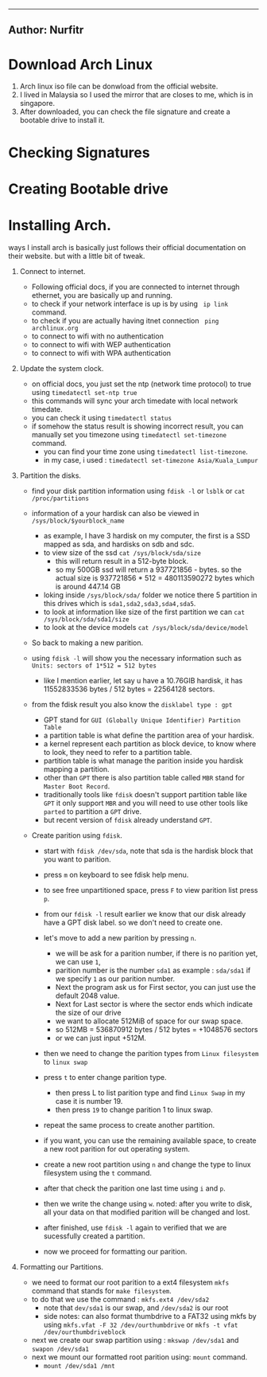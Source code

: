 -------
Author: Nurfitr
-------

# Download Arch Linux
1. Arch linux iso file can be donwload from the official website.
2. I lived in Malaysia so I used the mirror that are closes to me, which is in singapore.
3. After downloaded, you can check the file signature and create a bootable drive to install it.

# Checking Signatures
# Creating Bootable drive

# Installing Arch.
ways I install arch is basically just follows their official documentation on their website.
but with a little bit of tweak. 

1. Connect to internet.
	- Following official docs, if you are connected to internet through ethernet, you are basically up and running.
	- to check if your network interface is up is by using ` ip link` command.
	- to check if you are actually having itnet connection ` ping archlinux.org`
	- to connect to wifi with no authentication
	- to connect to wifi with WEP authentication
	- to connect to wifi with WPA authentication

2. Update the system clock.
	- on official docs, you just set the ntp (network time protocol) to true using `timedatectl set-ntp true`
	- this commands will sync your arch timedate with local network timedate.
	- you can check it using `timedatectl status`
	- if somehow the status result is showing incorrect result, you can manually set you timezone using
		`timedatectl set-timezone` command.
		- you can find your time zone using `timedatectl list-timezone`.
		- in my case, i used : `timedatectl set-timezone Asia/Kuala_Lumpur`

3. Partition the disks.
	- find your disk partition information using `fdisk -l` or `lsblk` or `cat /proc/partitions`
	- information of a your hardisk can also be viewed in `/sys/block/$yourblock_name`
		- as example, I have 3 hardisk on my computer, the first is a SSD mapped as sda, and hardisks on sdb and sdc.
		- to view size of the ssd `cat /sys/block/sda/size`
			- this will return result in a 512-byte block.
			- so my 500GB ssd will return a 937721856 - bytes. so the actual size is 937721856 * 512 = 480113590272 bytes which is around 447.14 GB
		- loking inside `/sys/block/sda/` folder we notice there 5 partition in this drives which is `sda1,sda2,sda3,sda4,sda5`.
		- to look at information like size of the first partition we can `cat /sys/block/sda/sda1/size`
		- to look at the device models `cat /sys/block/sda/device/model`
	
	- So back to making a new parition.
	- using `fdisk -l` will show you the necessary information such as `Units: sectors of 1*512 = 512 bytes`
		- like I mention earlier, let say u have a 10.76GIB hardisk, it has 11552833536 bytes / 512 bytes = 22564128 sectors.
	- from the fdisk result you also know the `disklabel type : gpt`
		- GPT stand for `GUI (Globally Unique Identifier) Partition Table` 
		- a partition table is what define the partition area of your hardisk.
		- a kernel represent each partition as block device, to know where to look, they need to refer to a partition table.
		- partition table is what manage the parition inside you hardisk mapping a partition.
		- other than `GPT` there is also partition table called `MBR` stand for `Master Boot Record`.
		- traditionally tools like `fdisk` doesn't support partition table like `GPT` it only support `MBR` and you will need to use other tools like `parted`
			to partition a `GPT` drive.
		- but recent version of `fdisk` already understand `GPT`. 
	
	- Create parition using `fdisk`.
		- start with `fdisk /dev/sda`, note that sda is the hardisk block that you want to parition.
		- press `m` on keyboard to see fdisk help menu. 
		- to see free unpartitioned space, press `F` to view parition list press `p`.
		- from our `fdisk -l` result earlier we know that our disk already have a GPT disk label. so we don't need to create one.
		- let's move to add a new parition by pressing `n`.
			- we will be ask for a parition number, if there is no parition yet, we can use `1`,
			- parition number is the number `sda1` as example : `sda/sda1` if we specify `1` as our parition number.
			- Next the program ask us for First sector, you can just use the default 2048 value. 
			- Next for Last sector is where the sector ends which indicate the size of our drive 
			- we want to allocate 512MiB of space for our swap space.
			- so 512MB = 536870912 bytes / 512 bytes = +1048576 sectors
			- or we can just input +512M.
		- then we need to change the parition types from `Linux filesystem` to 	`linux swap`
		- press `t` to enter change parition type.
			- then press L to list parition type and find `Linux Swap` in my case it is number 19.
			- then press `19` to change parition 1 to linux swap.

		- repeat the same process to create another partition.
		- if you want, you can use the remaining available space, to create a new root parition for out operating system.
		- create a new root partition using `n` and change the type to linux filesystem using the `t` command.
		- after that check the parition one last time using `i` and `p`. 
		- then we write the change using `w`. noted: after you write to disk, all your data on that modified parition will be changed and lost.
		- after finished, use `fdisk -l` again to verified that we are sucessfully created a partition.
		- now we proceed for formatting our parition.

4. Formatting our Partitions.
	- we need to format our root parition to a ext4 filesystem `mkfs` command that stands for `make filesystem`.
	- to do that we use the command : `mkfs.ext4 /dev/sda2` 
		- note that `dev/sda1` is our swap, and `/dev/sda2` is our root
		- side notes: can also format thumbdrive to a FAT32 using mkfs by using `mkfs.vfat -F 32 /dev/ourthumbdrive` or `mkfs -t vfat /dev/ourthumbdriveblock`
	- next we create our swap partition using : `mkswap /dev/sda1` and `swapon /dev/sda1`
	- next we mount our formatted root parition using: `mount` command.
		- `mount /dev/sda1 /mnt`

